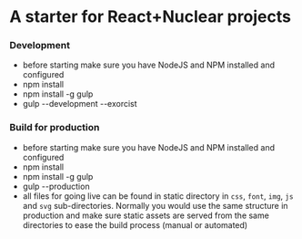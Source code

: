 # A starter for React+Nuclear projects

### Development

* before starting make sure you have NodeJS and NPM installed and configured
* npm install
* npm install -g gulp
* gulp --development --exorcist



### Build for production

* before starting make sure you have NodeJS and NPM installed and configured
* npm install
* npm install -g gulp
* gulp --production
* all files for going live can be found in static directory in `css`,
`font`, `img`, `js` and `svg` sub-directories. Normally you would use the same
structure in production and make sure static assets are served from the same
 directories to ease the build process (manual or automated)
